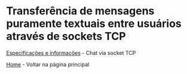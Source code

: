 # Transferência de mensagens puramente textuais entre usuários através de sockets TCP

[Especificações e informações](Relatório_PTC_Bate_Papo.pdf) - Chat via socket TCP

[Home](.) - Voltar na página principal


